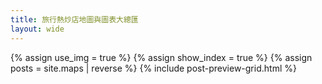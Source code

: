 ```yaml
---
title: 旅行熱炒店地圖與圖表大總匯
layout: wide
---
```

{% assign use_img = true %}
{% assign show_index = true %}
{% assign posts = site.maps | reverse %}
{% include post-preview-grid.html %}